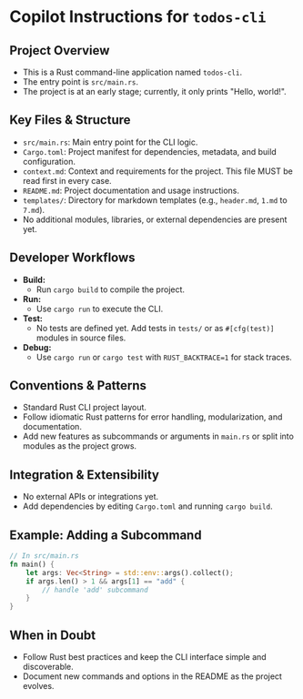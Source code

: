# Copilot Instructions for `todos-cli`

## Project Overview
- This is a Rust command-line application named `todos-cli`.
- The entry point is `src/main.rs`.
- The project is at an early stage; currently, it only prints "Hello, world!".

## Key Files & Structure
- `src/main.rs`: Main entry point for the CLI logic.
- `Cargo.toml`: Project manifest for dependencies, metadata, and build configuration.
- `context.md`: Context and requirements for the project. This file MUST be read first in every case.
- `README.md`: Project documentation and usage instructions.
- `templates/`: Directory for markdown templates (e.g., `header.md`, `1.md` to `7.md`).
- No additional modules, libraries, or external dependencies are present yet.

## Developer Workflows
- **Build:**
  - Run `cargo build` to compile the project.
- **Run:**
  - Use `cargo run` to execute the CLI.
- **Test:**
  - No tests are defined yet. Add tests in `tests/` or as `#[cfg(test)]` modules in source files.
- **Debug:**
  - Use `cargo run` or `cargo test` with `RUST_BACKTRACE=1` for stack traces.

## Conventions & Patterns
- Standard Rust CLI project layout.
- Follow idiomatic Rust patterns for error handling, modularization, and documentation.
- Add new features as subcommands or arguments in `main.rs` or split into modules as the project grows.

## Integration & Extensibility
- No external APIs or integrations yet.
- Add dependencies by editing `Cargo.toml` and running `cargo build`.

## Example: Adding a Subcommand
```rust
// In src/main.rs
fn main() {
    let args: Vec<String> = std::env::args().collect();
    if args.len() > 1 && args[1] == "add" {
        // handle 'add' subcommand
    }
}
```

## When in Doubt
- Follow Rust best practices and keep the CLI interface simple and discoverable.
- Document new commands and options in the README as the project evolves.
